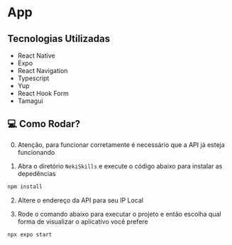 # App

## Tecnologias Utilizadas
- React Native
- Expo
- React Navigation
- Typescript
- Yup
- React Hook Form
- Tamagui


## 💻 Como Rodar?

0. Atenção, para funcionar corretamente é necessário que a API já esteja funcionando


1. Abra o diretório `NekiSkills` e execute o código abaixo para instalar as depedências

```bash
npm install
```

2. Altere o endereço da API para seu IP Local

3. Rode o comando abaixo para executar o projeto e então escolha qual forma de visualizar o aplicativo você prefere

```
npx expo start
```
